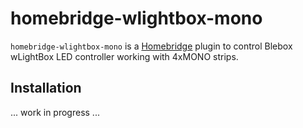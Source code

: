 # homebridge-wlightbox-mono

`homebridge-wlightbox-mono` is a [Homebridge](https://github.com/nfarina/homebridge) plugin to control Blebox wLightBox LED controller working with 4xMONO strips.

## Installation
... work in progress ...

